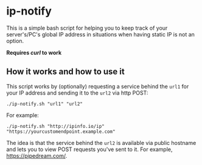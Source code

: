 ip-notify
=========

This is a simple bash script for helping you to keep track of your server's/PC's
global IP address in situations when having static IP is not an option.

__Requires _curl_ to work__

## How it works and how to use it
This script works by (optionally) requesting a service behind the `url1` for your IP
address and sending it to the `url2` via http POST:
```
./ip-notify.sh "url1" "url2"
```

For example:
```
./ip-notify.sh "http://ipinfo.io/ip" "https://yourcustomendpoint.example.com"
```

The idea is that the service behind the `url2` is available via public hostname
and lets you to view POST requests you've sent to it. For example, https://pipedream.com/.